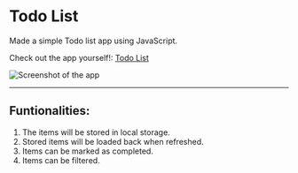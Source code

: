 # Todo List
Made a simple Todo list app using JavaScript.

Check out the app yourself!: [Todo List](https://gettodolist.netlify.app)

![Screenshot of the app](https://i.imgur.com/wg7OMGZ.png)

---
## Funtionalities:
1. The items will be stored in local storage.
2. Stored items will be loaded back when refreshed.
3. Items can be marked as completed.
4. Items can be filtered.


